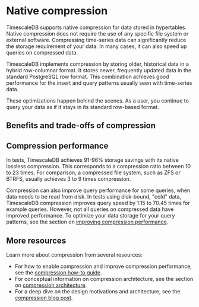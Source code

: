 # Native compression
TimescaleDB supports native compression for data stored in hypertables. Native
compression does not require the use of any specific file system or external
software. Compressing time-series data can significantly reduce the storage
requirement of your data. In many cases, it can also speed up queries on
compressed data.

TimescaleDB implements compression by storing older, historical data in a hybrid
row-columnar format. It stores newer, frequently updated data in the standard
PostgreSQL row format. This combination achieves good performance for the insert
and query patterns usually seen with time-series data.

These optimizations happen behind the scenes. As a user, you continue to
query your data as if it stays in its standard row-based format.

## Benefits and trade-offs of compression


## Compression performance
In tests, TimescaleDB achieves 91-96% storage savings with its native lossless
compression. This corresponds to a compression ratio between 10 to 23 times. For
comparison, a compressed file system, such as ZFS or BTRFS, usually achieves 3
to 9 times compression.

Compression can also improve query performance for some queries, when data needs
to be read from disk. In tests using disk-bound, "cold" data, TimescaleDB
compression improves query speed by 1.15 to 70.45 times for example queries.
However, not all queries on compressed data have improved performance. To
optimize your data storage for your query patterns, see the section on
[improving compression performance][improving-compression].

## More resources
Learn more about compression from several resources:
*   For how to enable compression and improve compression performance, see the
    [compression how-to guide][compression-how-to].
*   For conceptual information on compression architecture, see the section on
    [compression architecture][compression-architecture].
*   For a deep dive on the design motivations and architecture, see the
    [compression blog post][compression-blog-post].

[compression-architecture]: /overview/core-concepts/compression/architecture/
[compression-blog-post]: https://blog.timescale.com/blog/building-columnar-compression-in-a-row-oriented-database
[compression-how-to]: /how-to-guides/compression/
[improving-compression]: /how-to-guides/compression/improve-compression/
